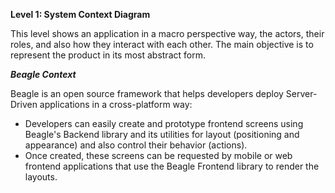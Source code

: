 **Level 1: System Context Diagram**

This level shows an application in a macro perspective way, the actors, their roles, and also how they interact with each other. The main objective is to represent the product in its most abstract form.

***Beagle Context***

Beagle is an open source framework that helps developers deploy Server-Driven applications in a cross-platform way:

* Developers can easily create and prototype frontend screens using Beagle's Backend library and its utilities for layout (positioning and appearance) and also control their behavior (actions).
* Once created, these screens can be requested by mobile or web frontend applications that use the Beagle Frontend library to render the layouts.
